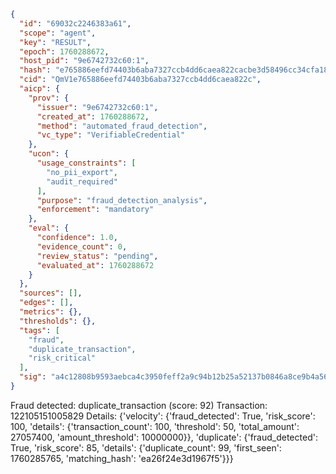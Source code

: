 ```json
{
  "id": "69032c2246383a61",
  "scope": "agent",
  "key": "RESULT",
  "epoch": 1760288672,
  "host_pid": "9e6742732c60:1",
  "hash": "e765886eefd74403b6aba7327ccb4dd6caea822cacbe3d58496cc34cfa18d15e",
  "cid": "QmV1e765886eefd74403b6aba7327ccb4dd6caea822c",
  "aicp": {
    "prov": {
      "issuer": "9e6742732c60:1",
      "created_at": 1760288672,
      "method": "automated_fraud_detection",
      "vc_type": "VerifiableCredential"
    },
    "ucon": {
      "usage_constraints": [
        "no_pii_export",
        "audit_required"
      ],
      "purpose": "fraud_detection_analysis",
      "enforcement": "mandatory"
    },
    "eval": {
      "confidence": 1.0,
      "evidence_count": 0,
      "review_status": "pending",
      "evaluated_at": 1760288672
    }
  },
  "sources": [],
  "edges": [],
  "metrics": {},
  "thresholds": {},
  "tags": [
    "fraud",
    "duplicate_transaction",
    "risk_critical"
  ],
  "sig": "a4c12808b9593aebca4c3950feff2a9c94b12b25a52137b0846a8ce9b4a5648a"
}
```

Fraud detected: duplicate_transaction (score: 92)
Transaction: 122105151005829
Details: {'velocity': {'fraud_detected': True, 'risk_score': 100, 'details': {'transaction_count': 100, 'threshold': 50, 'total_amount': 27057400, 'amount_threshold': 10000000}}, 'duplicate': {'fraud_detected': True, 'risk_score': 85, 'details': {'duplicate_count': 99, 'first_seen': 1760285765, 'matching_hash': 'ea26f24e3d1967f5'}}}